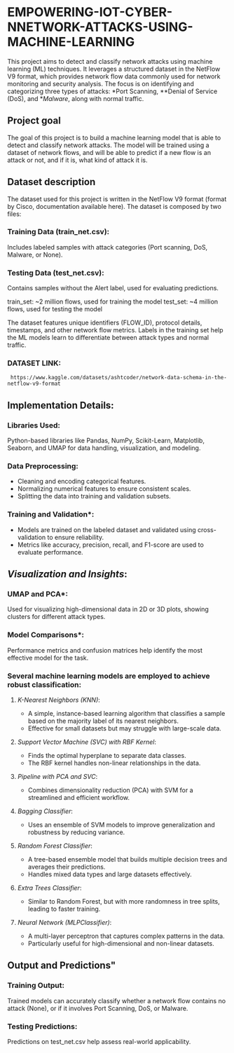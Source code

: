 # EMPOWERING-IOT-CYBER-NNETWORK-ATTACKS-USING-MACHINE-LEARNING

This project aims to detect and classify network attacks using machine learning (ML) techniques. It leverages a structured dataset in the NetFlow V9 format, which provides network flow data commonly used for network monitoring and security analysis. The focus is on identifying and categorizing three types of attacks: *Port Scanning, **Denial of Service (DoS), and **Malware*, along with normal traffic.

## Project goal
   The goal of this project is to build a machine learning model that is able to detect and classify network attacks. The model will be trained using a dataset of network flows, and will be able to predict if a new flow is an attack or not, and if it is, what kind of attack it is.

## Dataset description
  The dataset used for this project is written in the NetFlow V9 format (format by Cisco, documentation available here). The dataset is composed by two files:

### Training Data (train_net.csv): 
  Includes labeled samples with attack categories (Port scanning, DoS, Malware, or None).
### Testing Data (test_net.csv): 
  Contains samples without the Alert label, used for evaluating predictions.

train_set: ~2 million flows, used for training the model
test_set: ~4 million flows, used for testing the model


The dataset features unique identifiers (FLOW_ID), protocol details, timestamps, and other network flow metrics. Labels in the training set help the ML models learn to differentiate between attack types and normal traffic.

### DATASET LINK:

     https://www.kaggle.com/datasets/ashtcoder/network-data-schema-in-the-netflow-v9-format


## Implementation Details:

### Libraries Used: 
  Python-based libraries like Pandas, NumPy, Scikit-Learn, Matplotlib, Seaborn, and UMAP for data handling, visualization, and modeling.

### Data Preprocessing:
  - Cleaning and encoding categorical features.
  - Normalizing numerical features to ensure consistent scales.
  - Splitting the data into training and validation subsets.

### Training and Validation*:
  - Models are trained on the labeled dataset and validated using cross-validation to ensure reliability.
  - Metrics like accuracy, precision, recall, and F1-score are used to evaluate performance.


## *Visualization and Insights*:
### UMAP and PCA*:
  Used for visualizing high-dimensional data in 2D or 3D plots, showing clusters for different attack types.
### Model Comparisons*:
  Performance metrics and confusion matrices help identify the most effective model for the task.

### Several machine learning models are employed to achieve robust classification:

1. *K-Nearest Neighbors (KNN)*:
   - A simple, instance-based learning algorithm that classifies a sample based on the majority label of its nearest neighbors.
   - Effective for small datasets but may struggle with large-scale data.

2. *Support Vector Machine (SVC) with RBF Kernel*:
   - Finds the optimal hyperplane to separate data classes.
   - The RBF kernel handles non-linear relationships in the data.

3. *Pipeline with PCA and SVC*:
   - Combines dimensionality reduction (PCA) with SVM for a streamlined and efficient workflow.

4. *Bagging Classifier*:
   - Uses an ensemble of SVM models to improve generalization and robustness by reducing variance.

5. *Random Forest Classifier*:
   - A tree-based ensemble model that builds multiple decision trees and averages their predictions.
   - Handles mixed data types and large datasets effectively.

6. *Extra Trees Classifier*:
   - Similar to Random Forest, but with more randomness in tree splits, leading to faster training.

7. *Neural Network (MLPClassifier)*:
   - A multi-layer perceptron that captures complex patterns in the data.
   - Particularly useful for high-dimensional and non-linear datasets.
  
 
## Output and Predictions"
### Training Output: 
  Trained models can accurately classify whether a network flow contains no attack (None), or if it involves Port Scanning, DoS, or Malware.
### Testing Predictions: 
  Predictions on test_net.csv help assess real-world applicability.

